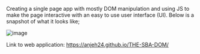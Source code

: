Creating a single page app with mostly DOM manipulation and using JS  to make the page interactive with an easy to use user interface (UI).
Below is a snapshot of what it looks like;

![image](https://github.com/user-attachments/assets/34b3c89a-3f2d-4f9d-9117-cac464f49e6d)

Link to web application: https://anjeh24.github.io/THE-SBA-DOM/

